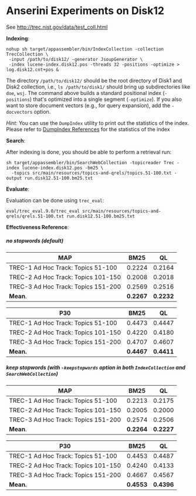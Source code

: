 # Anserini Experiments on Disk12

See http://trec.nist.gov/data/test_coll.html

**Indexing**:

```
nohup sh target/appassembler/bin/IndexCollection -collection TrecCollection \
 -input /path/to/disk12/ -generator JsoupGenerator \
 -index lucene-index.disk12.pos -threads 32 -positions -optimize > log.disk12.cnt+pos &
```


The directory `/path/to/disk12/` should be the root directory of Disk1 and Disk2 collection, i.e., `ls /path/to/disk1/` should bring up subdirectories like `doe`, `wsj`. The command above builds a standard positional index (`-positions`) that's optimized into a single segment (`-optimize`). If you also want to store document vectors (e.g., for query expansion), add the `-docvectors` option.

_Hint:_ You can use the `DumpIndex` utility to print out the statistics of the index. Please refer to [DumpIndex References](dumpindex-reference.md) for the statistics of the index


**Search**:

After indexing is done, you should be able to perform a retrieval run:

```
sh target/appassembler/bin/SearchWebCollection -topicreader Trec -index lucene-index.disk12.pos -bm25 \
  -topics src/main/resources/topics-and-qrels/topics.51-100.txt -output run.disk12.51-100.bm25.txt
```

**Evaluate**:

Evaluation can be done using `trec_eval`:
```
eval/trec_eval.9.0/trec_eval src/main/resources/topics-and-qrels/qrels.51-100.txt run.disk12.51-100.bm25.txt
```

**Effectiveness Reference**:

##### no stopwords (default)

MAP                                   | BM25   | QL     
--------------------------------------|--------|--------
TREC-1 Ad Hoc Track: Topics 51-100    | 0.2224 | 0.2164 
TREC-2 Ad Hoc Track: Topics 101-150   | 0.2008 | 0.2018 
TREC-3 Ad Hoc Track: Topics 151-200   | 0.2569 | 0.2516 
**Mean**.                             | **0.2267** | **0.2232** 


P30                                   | BM25   | QL     
--------------------------------------|--------|--------
TREC-1 Ad Hoc Track: Topics 51-100    | 0.4473 | 0.4447 
TREC-2 Ad Hoc Track: Topics 101-150   | 0.4220 | 0.4180 
TREC-3 Ad Hoc Track: Topics 151-200   | 0.4707 | 0.4607
**Mean.**                             | **0.4467** | **0.4411** 


##### keep stopwords (with `-keepstopwords` option in both `IndexCollection` and `SearchWebCollection`)

MAP                                   | BM25   | QL     
--------------------------------------|--------|--------
TREC-1 Ad Hoc Track: Topics 51-100    | 0.2213 | 0.2175 
TREC-2 Ad Hoc Track: Topics 101-150   | 0.2005 | 0.2000 
TREC-3 Ad Hoc Track: Topics 151-200   | 0.2574 | 0.2506 
**Mean**.                             | **0.2264** | **0.2227** 


P30                                   | BM25   | QL     
--------------------------------------|--------|--------
TREC-1 Ad Hoc Track: Topics 51-100    | 0.4453 | 0.4487 
TREC-2 Ad Hoc Track: Topics 101-150   | 0.4240 | 0.4133 
TREC-3 Ad Hoc Track: Topics 151-200   | 0.4667 | 0.4567
**Mean.**                             | **0.4553** | **0.4396** 
